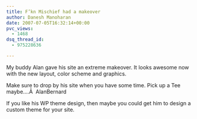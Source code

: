 ```yaml
---
title: F’kn Mischief had a makeover
author: Danesh Manoharan
date: 2007-07-05T16:32:14+00:00
pvc_views:
  - 1468
dsq_thread_id:
  - 975228636

---
```

My buddy Alan gave his site an extreme makeover. It looks awesome now with the new layout, color scheme and graphics.

Make sure to drop by his site when you have some time. Pick up a Tee maybe....Â  AlanBernard

If you like his WP theme design, then maybe you could get him to design a custom theme for your site.